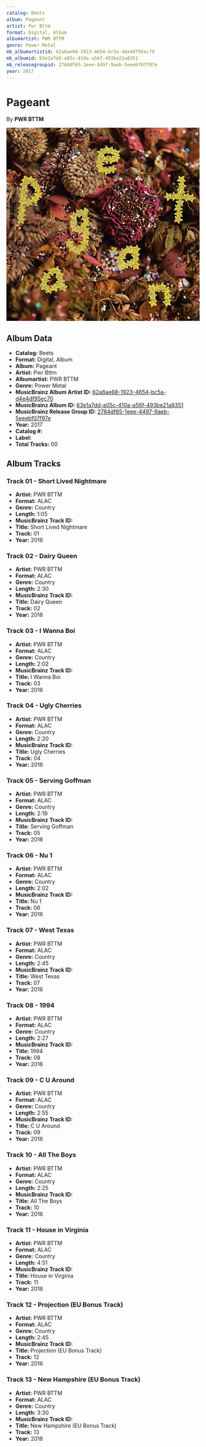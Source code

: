 ```yaml
---
catalog: Beets
album: Pageant
artist: Pwr Bttm
format: Digital, Album
albumartist: PWR BTTM
genre: Power Metal
mb_albumartistid: 62a6ae68-1923-4654-bc5a-d4e4df95ec70
mb_albumid: 63e1a7dd-a05c-410a-a56f-493be21a8351
mb_releasegroupid: 2784df65-1eee-4497-9aeb-5eeebf07f97e
year: 2017
---
```


# Pageant

By **PWR BTTM**

![](../../assets/beetscovers/Pwr_Bttm-Pageant.jpg)

## Album Data

- **Catalog:** Beets
- **Format:** Digital, Album
- **Album:** Pageant
- **Artist:** Pwr Bttm
- **Albumartist:** PWR BTTM
- **Genre:** Power Metal
- **MusicBrainz Album Artist ID:** [62a6ae68-1923-4654-bc5a-d4e4df95ec70](https://musicbrainz.org/artist/62a6ae68-1923-4654-bc5a-d4e4df95ec70)
- **MusicBrainz Album ID:** [63e1a7dd-a05c-410a-a56f-493be21a8351](https://musicbrainz.org/release/63e1a7dd-a05c-410a-a56f-493be21a8351)
- **MusicBrainz Release Group ID:** [2784df65-1eee-4497-9aeb-5eeebf07f97e](https://musicbrainz.org/release-group/2784df65-1eee-4497-9aeb-5eeebf07f97e)
- **Year:** 2017
- **Catalog #:** 
- **Label:** 
- **Total Tracks:** 00

## Album Tracks

### Track 01 - Short Lived Nightmare

- **Artist:** PWR BTTM
- **Format:** ALAC
- **Genre:** Country
- **Length:** 1:05
- **MusicBrainz Track ID:** [](https://musicbrainz.org/recording/)
- **Title:** Short Lived Nightmare
- **Track:** 01
- **Year:** 2016

### Track 02 - Dairy Queen

- **Artist:** PWR BTTM
- **Format:** ALAC
- **Genre:** Country
- **Length:** 2:30
- **MusicBrainz Track ID:** [](https://musicbrainz.org/recording/)
- **Title:** Dairy Queen
- **Track:** 02
- **Year:** 2016

### Track 03 - I Wanna Boi

- **Artist:** PWR BTTM
- **Format:** ALAC
- **Genre:** Country
- **Length:** 2:02
- **MusicBrainz Track ID:** [](https://musicbrainz.org/recording/)
- **Title:** I Wanna Boi
- **Track:** 03
- **Year:** 2016

### Track 04 - Ugly Cherries

- **Artist:** PWR BTTM
- **Format:** ALAC
- **Genre:** Country
- **Length:** 2:20
- **MusicBrainz Track ID:** [](https://musicbrainz.org/recording/)
- **Title:** Ugly Cherries
- **Track:** 04
- **Year:** 2016

### Track 05 - Serving Goffman

- **Artist:** PWR BTTM
- **Format:** ALAC
- **Genre:** Country
- **Length:** 2:19
- **MusicBrainz Track ID:** [](https://musicbrainz.org/recording/)
- **Title:** Serving Goffman
- **Track:** 05
- **Year:** 2016

### Track 06 - Nu 1

- **Artist:** PWR BTTM
- **Format:** ALAC
- **Genre:** Country
- **Length:** 2:02
- **MusicBrainz Track ID:** [](https://musicbrainz.org/recording/)
- **Title:** Nu 1
- **Track:** 06
- **Year:** 2016

### Track 07 - West Texas

- **Artist:** PWR BTTM
- **Format:** ALAC
- **Genre:** Country
- **Length:** 2:45
- **MusicBrainz Track ID:** [](https://musicbrainz.org/recording/)
- **Title:** West Texas
- **Track:** 07
- **Year:** 2016

### Track 08 - 1994

- **Artist:** PWR BTTM
- **Format:** ALAC
- **Genre:** Country
- **Length:** 2:27
- **MusicBrainz Track ID:** [](https://musicbrainz.org/recording/)
- **Title:** 1994
- **Track:** 08
- **Year:** 2016

### Track 09 - C U Around

- **Artist:** PWR BTTM
- **Format:** ALAC
- **Genre:** Country
- **Length:** 2:55
- **MusicBrainz Track ID:** [](https://musicbrainz.org/recording/)
- **Title:** C U Around
- **Track:** 09
- **Year:** 2016

### Track 10 - All The Boys

- **Artist:** PWR BTTM
- **Format:** ALAC
- **Genre:** Country
- **Length:** 2:25
- **MusicBrainz Track ID:** [](https://musicbrainz.org/recording/)
- **Title:** All The Boys
- **Track:** 10
- **Year:** 2016

### Track 11 - House in Virginia

- **Artist:** PWR BTTM
- **Format:** ALAC
- **Genre:** Country
- **Length:** 4:51
- **MusicBrainz Track ID:** [](https://musicbrainz.org/recording/)
- **Title:** House in Virginia
- **Track:** 11
- **Year:** 2016

### Track 12 - Projection (EU Bonus Track)

- **Artist:** PWR BTTM
- **Format:** ALAC
- **Genre:** Country
- **Length:** 2:45
- **MusicBrainz Track ID:** [](https://musicbrainz.org/recording/)
- **Title:** Projection (EU Bonus Track)
- **Track:** 12
- **Year:** 2016

### Track 13 - New Hampshire (EU Bonus Track)

- **Artist:** PWR BTTM
- **Format:** ALAC
- **Genre:** Country
- **Length:** 3:30
- **MusicBrainz Track ID:** [](https://musicbrainz.org/recording/)
- **Title:** New Hampshire (EU Bonus Track)
- **Track:** 13
- **Year:** 2016


